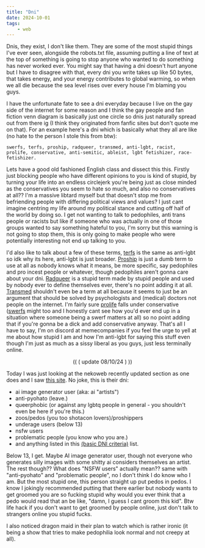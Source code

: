 ```yaml
---
title: "Dni"
date: 2024-10-01
tags:
    - web
---
```


Dnis, they exist, I don't like them. They are some of the most stupid things I've ever seen, alongside the robots.txt file, assuming putting a line of text at the top of something is going to stop anyone who wanted to do something has never worked ever. You might say that having a dni doesn't hurt anyone but I have to disagree with that, every dni you write takes up like 50 bytes, that takes energy, and your energy contributes to global warming, so when we all die because the sea level rises over every house I'm blaming you guys.

I have the unfortunate fate to see a dni everyday because I live on the gay side of the internet for some reason and I think the gay people and fan fiction venn diagram is basically just one circle so dnis just naturally spread out from there ig (I think they originated from fanfic sites but don't quote me on that). For an example here's a dni which is basically what they all are like (no hate to the person I stole this from btw):

```
swerfs, terfs, proship, radqueer, transmed, anti-lgbt, racist, prolife, conservative, anti-semitic, ableist, lgbt fetishizer, race-fetishizer.
```

Lets have a good old fashioned English class and dissect this this. Firstly just blocking people who have different opinions to you is kind of stupid, by turning your life into an endless circlejerk you're being just as close minded as the conservatives you seem to hate so much, and also no conservatives at all?? I'm a massive libtard myself but that doesn't stop me from befriending people with differing political views and values? I just cant imagine centring my life around my political stance and cutting off half of the world by doing so. I get not wanting to talk to pedophiles, anti trans people or racists but like if someone who was actually in one of those groups wanted to say something hateful to you, I'm sorry but this warning is not going to stop them, this is only going to make people who were potentially interesting not end up talking to you.

I'd also like to talk about a few of these terms, [terfs](https://www.dictionary.com/browse/terf) is the same as anti-lgbt so idk why its here, anti-lgbt is just broader. [Proship](https://www.michigandaily.com/arts/proship-versus-anti-fandoms-new-terminally-online-discourse/#:~:text=So%2C%20what%20is%20a%20proshipper,creating%20fanworks%20of%20this%20nature.) is just a dumb term to use at all as nobody knows what it means, be more specific, say pedophiles and pro incest people or whatever, though pedophiles aren't gonna care about your dni. [Radqueer](https://www.reddit.com/r/AskLGBT/comments/16fpruz/comment/k03liki/) is a stupid term made by stupid people and used by nobody ever to define themselves ever, there's no point adding it at all. [Transmed](https://journals.sagepub.com/doi/10.1177/01968599211040835#sec-2) shouldn't even be a term at all because it seems to just be an argument that should be solved by psychologists and (medical) doctors not people on the internet. I'm fairly sure [prolife](https://www.dictionary.com/browse/pro-life) falls under conservative ([swerfs](https://www.dictionary.com/e/acronyms/swerf/) might too and I honestly cant see how you'd ever end up in a situation where someone being a swerf matters at all) so no point adding that if you're gonna be a dick and add conservative anyway. That's all I have to say, I'm on discord at memecompanies if you feel the urge to yell at me about how stupid I am and how I'm anti-lgbt for saying this stuff even though I'm just as much as a sissy liberal as you guys, just less terminally online.

<p style="text-align:center;">(( ( update 08/10/24 ) ))</p>

Today I was just looking at the nekoweb recently updated section as one does and I saw [this site](https://banami.nekoweb.org/). No joke, this is their dni:


- ai image generator user (aka: ai "artists")
- anti-pyohato (leave.)
- queerphobic (or against any lgbtq people in general - you shouldn't even be here if you're this.)
- zoos/pedos (you too shotacon lovers)/proshippers
- underage users (below 13)
- nsfw users
- problematic people (you know who you are.)
- and anything listed in this [(basic DNI criteria)](https://basic-dni.crd.co/) list.

Below 13, I get. Maybe AI image generator user, though not everyone who generates silly images with some shitty ai considers themselves an artist. The rest though?? What does "NSFW users" actually mean?? same with "anti-pyohato" and "problematic people", no I don't think I do know who I am. But the most stupid one, this person straight up put pedos in pedos. I know I jokingly recommended putting that there earlier but nobody wants to get groomed you are so fucking stupid why would you ever think that a pedo would read that an be like, "damn, I guess I cant groom this kid". Btw life hack if you don't want to get groomed by people online, just don't talk to strangers online you stupid fucks.

I also noticed dragon maid in their plan to watch which is rather ironic (it being a show that tries to make pedophilia look normal and not creepy at all).